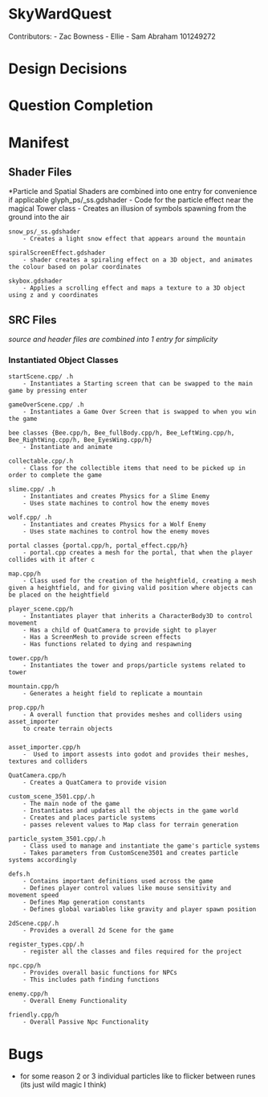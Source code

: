 # SkyWardQuest
Contributors:
	- Zac Bowness
	- Ellie
	- Sam Abraham 101249272

# Design Decisions


# Question Completion


# Manifest
## Shader Files
*Particle and Spatial Shaders are combined into one entry for convenience if applicable
	glyph_ps/_ss.gdshader
		- Code for the particle effect near the magical Tower class
		- Creates an illusion of symbols spawning from the ground into the air
	
	snow_ps/_ss.gdshader
		- Creates a light snow effect that appears around the mountain 

	spiralScreenEffect.gdshader
		- shader creates a spiraling effect on a 3D object, and animates the colour based on polar coordinates

	skybox.gdshader
		- Applies a scrolling effect and maps a texture to a 3D object using z and y coordinates

## SRC Files
*source and header files are combined into 1 entry for simplicity*
### Instantiated Object Classes
	
	startScene.cpp/ .h
		- Instantiates a Starting screen that can be swapped to the main game by pressing enter

	gameOverScene.cpp/ .h
		- Instantiates a Game Over Screen that is swapped to when you win the game

	bee classes {Bee.cpp/h, Bee_fullBody.cpp/h, Bee_LeftWing.cpp/h, Bee_RightWing.cpp/h, Bee_EyesWing.cpp/h}
		- Instantiate and animate 
	
	collectable.cpp/.h
		- Class for the collectible items that need to be picked up in order to complete the game

	slime.cpp/ .h
		- Instantiates and creates Physics for a Slime Enemy
		- Uses state machines to control how the enemy moves

	wolf.cpp/ .h
		- Instantiates and creates Physics for a Wolf Enemy
		- Uses state machines to control how the enemy moves	
	
	portal classes {portal.cpp/h, portal_effect.cpp/h}
		- portal.cpp creates a mesh for the portal, that when the player collides with it after c

	map.cpp/h
		- Class used for the creation of the heightfield, creating a mesh given a heightfield, and for giving valid position where objects can be placed on the heightfield

	player_scene.cpp/h 
		- Instantiates player that inherits a CharacterBody3D to control movement
		- Has a child of QuatCamera to provide sight to player
		- Has a ScreenMesh to provide screen effects
		- Has functions related to dying and respawning

	tower.cpp/h
		- Instantiates the tower and props/particle systems related to tower

	mountain.cpp/h
		- Generates a height field to replicate a mountain

	prop.cpp/h 
		- A overall function that provides meshes and colliders using asset_importer 
		to create terrain objects 

### 
	asset_importer.cpp/h
		-  Used to import assests into godot and provides their meshes, textures and colliders

	QuatCamera.cpp/h
		- Creates a QuatCamera to provide vision

	custom_scene_3501.cpp/.h
		- The main node of the game
		- Instantiates and updates all the objects in the game world
		- Creates and places particle systems
		- passes relevent values to Map class for terrain generation

	particle_system_3501.cpp/.h
		- Class used to manage and instantiate the game's particle systems
		- Takes parameters from CustomScene3501 and creates particle systems accordingly
	
	defs.h
		- Contains important definitions used across the game
		- Defines player control values like mouse sensitivity and movement speed
		- Defines Map generation constants
		- Defines global variables like gravity and player spawn position
		
	2dScene.cpp/.h
		- Provides a overall 2d Scene for the game

	register_types.cpp/.h
		- register all the classes and files required for the project

	npc.cpp/h
		- Provides overall basic functions for NPCs
		- This includes path finding functions

	enemy.cpp/h
		- Overall Enemy Functionality

	friendly.cpp/h
		- Overall Passive Npc Functionality

# Bugs
- for some reason 2 or 3 individual particles like to flicker between runes (its just wild magic I think)
